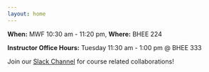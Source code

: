 ```yaml
---
layout: home
---
```

<b>When:</b> MWF 10:30 am - 11:20 pm, <b>Where:</b> BHEE 224

<b>Instructor Office Hours:</b>  Tuesday 11:30 am - 1:00 pm @ BHEE 333

Join our [Slack Channel](https://join.slack.com/t/purs3-hss/shared_invite/zt-21o2gh6yq-wW9qhT1HngG0B1UvqB6MQw) for course related collaborations!